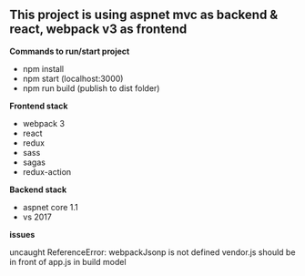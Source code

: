 
## This project is using aspnet mvc as backend & react, webpack v3 as frontend

**Commands to run/start project**
> 
  * npm install
  * npm start  (localhost:3000)
  * npm run build (publish to dist folder)

**Frontend stack**
> 
  * webpack 3
  * react
  * redux
  * sass
  * sagas
  * redux-action

**Backend stack**
> 
  * aspnet core 1.1
  * vs 2017

**issues**
> 
  uncaught ReferenceError: webpackJsonp is not defined
  vendor.js should be in front of app.js in build model